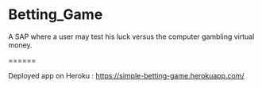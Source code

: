 # Betting_Game
A SAP where a user may test his luck versus the computer gambling virtual money.


======

Deployed app on Heroku : https://simple-betting-game.herokuapp.com/
